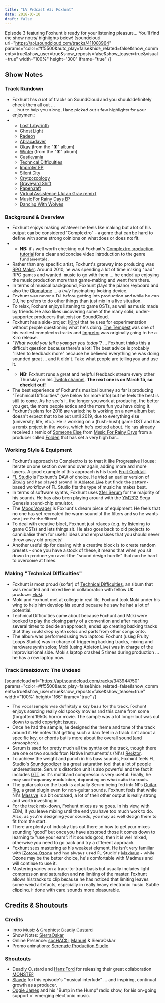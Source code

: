 ```yaml
---
title: "LV Podcast #3: Foxhunt"
date: 2018-03-10
draft: false
---
```


Episode 3 featuring Foxhunt is ready for your listening pleasure... You'll find the show notes/ highlights below! [soundcloud url="https://api.soundcloud.com/tracks/411083964" params="color=#ff5500&auto_play=false&hide_related=false&show_comments=true&show_user=true&show_reposts=false&show_teaser=true&visual=true" width="100%" height="300" iframe="true" /]

## Show Notes

### Track Rundown

*   Foxhunt has _a lot_ of tracks on SoundCloud and you should definitely check them all out ...
*   ... but to help you along, Hanz picked out a few highlights for your enjoyment:
*   *   [Lost Labyrinth](https://soundcloud.com/foxhunt-official/lost-labyrinth-original-mix)
    *   [Ghost Light](https://soundcloud.com/foxhunt-official/foxhunt-ghost-light)
    *   [Radeon](https://soundcloud.com/foxhunt-official/causticcat-and-foxhunt-radeon-free-download)
    *   [Abracadaver](https://soundcloud.com/foxhunt-official/foxhunt-abracadaver)
    *   [Okay](https://soundcloud.com/foxhunt-official/7-okay) (from the "♜" album)
    *   [Winter](https://soundcloud.com/foxhunt-official/12-winter) (from the "♜" album)
    *   [Castlevania](https://soundcloud.com/foxhunt-official/sets/foxhunt-castlevania)
    *   [Technical Difficulties](https://soundcloud.com/foxhunt-official/foxhunt-moki-technical-difficulties-album-continuous-mix)
    *   [Improter EP](https://soundcloud.com/foxhunt-official/sets/foxhunt-imperator)
    *   [Silent City](https://soundcloud.com/foxhunt-official/foxhunt-silent-city)
    *   [Crytpozoology](https://soundcloud.com/foxhunt-official/sets/cryptozoology)
    *   [Graveyard Shift](https://soundcloud.com/foxhunt-official/sets/foxhunt-graveyard-shift-ft)
    *   [Papercraft](https://soundcloud.com/foxhunt-official/sets/foxhunt-papercraft)
    *   [Virtual Assistence (Julian Gray remix)](https://soundcloud.com/foxhunt-official/virtual-assistance-foxhunt-remix)
    *   [Music For Rainy Days EP](https://soundcloud.com/foxhunt-official/sets/foxhunt-music-for-rainy-days)
    *   [Dancing With Wolves](https://soundcloud.com/foxhunt-official/foxhunt-dancing-with-wolves-free-dl)

### Background & Overview

*   Foxhunt enjoys making whatever he feels like making but a lot of his output can be considered "Complextro" - a genre that can be hard to define with some strong opinions on what does or does not fit.
*   *   **NB:** it's well worth checking out Foxhunt's [Complextro production tutorial](https://www.youtube.com/watch?v=mLdGM6msDYs) for a clear and concise video introduction to the genre fundamentals.
*   Rather than any specific artist, Foxhunt's gateway into producing was [RPG Maker](http://www.rpgmakerweb.com). Around 2010, he was spending a lot of time making "bad" RPG games and wanted  music to go with them ... he ended up enjoying the music production more than game-making and went from there.
*   In terms of musical background, Foxhunt plays the piano/ keyboard and also the [Otomatone](http://www.otamatone.com) ... a _truly_ fascinating-looking device.
*   Foxhunt was never a DJ before getting into production and while he can DJ, he prefers to do other things than just mix in a live situation.
*   To relax, Foxhunt enjoys listening to game OSTs, as well as music made by friends. He also likes uncovering some of the many solid, under-supported producers that exist on SoundCloud.
*   Foxhunt has a side-project ([Kiro](https://soundcloud.com/kiro-official)) that he uses for experimentation without people questioning what he's doing. [The Tempest](https://soundcloud.com/kiro-official/the-tempest-original-mix-available-dec-24th-on-sergal-soundwaves) was one of his earliest complextro tracks and [Impretor](https://soundcloud.com/foxhunt-official/sets/foxhunt-imperator) was originally going to be a Kiro release.
*   _"What would you tell a younger you today"?_ ... Foxhunt thinks this a difficult question because there's a lot! The best advice is probably "listen to feedback more" because he believed everything he was doing sounded great ... and it didn't. Take what people are telling you and use it.
*   *   **NB:** Foxhunt runs a great and helpful feedback stream every other Thursday on his [Twitch channel](https://www.twitch.tv/foxhuntelectronic). **The next one is on March 15, so check it out!**
*   The best experience of Foxhunt's musical journey so far is producing "Technical Difficulties" (see below for more info) but he feels the best is still to come. As he see's it, the longer you work at producing, the better you get, the more people notice and the more fun you have doing it.
*   Foxhunt's plans for 2018 are varied: he _is_ working on a new album but doesn't expect that to be out until 2019, due to everything else (university, life, etc.). He is working on a (hush-hush) game OST and has a remix project in the works, which he's excited about. He has already received a remix of [Someone Else](https://soundcloud.com/foxhunt-official/foxhunt-someone-else?in=foxhunt-official/sets/foxhunt-music-for-rainy-days) from [Music For Rainy Days](https://soundcloud.com/foxhunt-official/foxhunt-someone-else?in=foxhunt-official/sets/foxhunt-music-for-rainy-days) from a producer called [Folden](https://soundcloud.com/thisisfolden) that has set a very high bar...

### Working Style & Equipment

*   Foxhunt's approach to Complextro is to treat it like Progressive House: iterate on one section over and over again, adding more and more layers. A good example of this approach is his track [Fruit Cocktail](https://soundcloud.com/argofox/foxhunt-fruit-cocktail).
*   [FL Studio](https://www.image-line.com/flstudio/) is Foxhunt's DAW of choice. He tried an earlier version of [Bitwig](https://www.bitwig.com/en/home.html) and has played around in [Ableton Live](https://www.ableton.com) but finds the pattern-based workflow of FL Studio fits the type of music he makes best.
*   In terms of software synths, Foxhunt uses [Xfer Serum](https://www.xferrecords.com/products/serum) for the majority of his sounds. He has also been playing around with the [YM2612](https://en.wikipedia.org/wiki/Yamaha_YM2612) Sega Genesis sound-chip emulator.
*   The [Moog Voyager](https://www.moogmusic.com/products/minimoog-voyagers/minimoog-voyager-performer-edition) is Foxhunt's dream piece of equipment. He feels that no one has yet recreated the warm sound of the filters and so he wants one just for the filters!
*   To deal with creative block, Foxhunt just relaxes (e.g. by listening to game OSTs) and lets things sit. He also goes back to old projects to cannibalise them for useful ideas and emphasises that you should never throw away old projects!
*   Another useful tip for dealing with a creative block is to create random presets - once you have a stock of these, it means that when you sit down to produce you avoid the "sound design hurdle" that can be hard to overcome at times.

### Making "Technical Difficulties"

*   Foxhunt is most proud (so far) of [Technical Difficulties](https://soundcloud.com/foxhunt-official/foxhunt-moki-technical-difficulties-album-continuous-mix), an album that was recorded and mixed live in collaboration with fellow UK producer [Moki](https://soundcloud.com/moki_music).
*   Moki and Foxhunt met at college in real life. Foxhunt took Moki under his wing to help him develop his sound because he saw he had a lot of potential.
*   Technical Difficulties came about because Foxhunt and Moki were booked to play the closing party of a convention and after meeting several times to decide an approach, ended up creating backing tracks that they could drop synth solos and parts from other songs onto.
*   The album was performed using two laptops: Foxhunt (using Fruity Loops Studio) was in charge of triggering backing tracks, mixing and hardware synth solos; Moki (using Ableton Live) was in charge of the improvisational side. Moki's laptop crashed 5 times during production ... he has a new laptop now.

### Track Breakdown: The Undead

[soundcloud url="https://api.soundcloud.com/tracks/343944750" params="color=#ff5500&auto_play=false&hide_related=false&show_comments=true&show_user=true&show_reposts=false&show_teaser=true" width="100%" height="166" iframe="true" /]

*   The vocal sample was definitely a key basis for the track. Foxhunt enjoys sourcing really old spooky movies and this came from some (forgotten) 1950s horror movie. The sample was a lot longer but was cut down to avoid copyright issues.
*   Once he had the sample, he designed the theme and tone of the track around it. He notes that getting such a dark feel in a track isn't about a specific key, or chords but is more about the overall sound (and atmosphere).
*   Serum is used for pretty much all the synths on the track, though there are one or two sounds from Native Instruments's (NI's) [Reaktor](https://www.native-instruments.com/en/products/komplete/synths/reaktor-6/).
*   To achieve the weight and punch in his bass sounds, Foxhunt feels FL Studio's [Soundgoodizer](https://www.image-line.com/support/FLHelp/html/plugins/Soundgoodizer.htm) is a great saturation tool that a lot of people underestimate. Serum's distortion unit is also powerful and the fact it includes [OTT](https://www.xferrecords.com/freeware) as it's multiband compressor is very useful. Finally, he may use frequency modulation, depending on what suits the track.
*   The guitar solo on the track is actually Serum being fed into NI's [Guitar Rig](https://www.native-instruments.com/en/products/komplete/guitar/guitar-rig-5-pro/), a great plugin even for non-guitar sounds. Foxhunt feels that while NI's [Massive](https://www.native-instruments.com/en/products/komplete/synths/massive/) is a bit outdated, a lot of their other output is really strong and worth investing in.
*   For the track mix-down, Foxhunt mixes as he goes. In his view, with EDM, if you leave mixing until the end you have too much work to do. Also, as you're designing your sounds, you may as well design them to fit from the start.
*   There are plenty of industry tips out there on how to get your mixes sounding "good" but once you have absorbed those it comes down to learning to "use your ears": if it sounds good, then it is well mixed, otherwise you need to go back and try a different approach.
*   Foxhunt sees mastering as his weakest element. He isn't very familiar with [iZotope Ozone](https://www.izotope.com/en/products/master-and-deliver/ozone.html) and has always used FL Studio's [Maximus](https://www.image-line.com/plugins/Effects/Maximus/) - while Ozone may be the better choice, he's comfortable with Maximus and will continue to use it.
*   Mastering varies on a track-to-track basis but usually includes light compression and saturation and **no** limiting of the master. Foxhunt allows his tracks to clip because he has noticed that limiting leaves some weird artefacts, especially in really heavy electronic music. Subtle clipping, if done with care, sounds more pleasurable.

## Credits & Shoutouts

### Credits

*   Intro Music & Graphics: [Deadly Custard](https://soundcloud.com/deadlycustard)
*   Show Notes: [SierraOskar](https://soundcloud.com/sierraoskar)
*   Online Presence: [socHACKi](https://soundcloud.com/sochackimusic), [Manuel](https://soundcloud.com/st-manuel) & SierraOskar
*   Promo animations: [Serenade Production Studio](https://soundcloud.com/asunsin)

### Shoutouts

*   Deadly Custard and [Hanz Ford](https://soundcloud.com/hanzford) for releasing their great collaboration [MONSTER](https://wordpress.com/post/audioapostles.org/533)
*   [Slayde](https://soundcloud.com/slayd3) for this episode's "musical interlude" ... and inspiring, continual growth as a producer.
*   [Oggie James](https://soundcloud.com/oggie-james) and his "Bump in the Hump" radio show, for his on-going support of emerging electronic music.